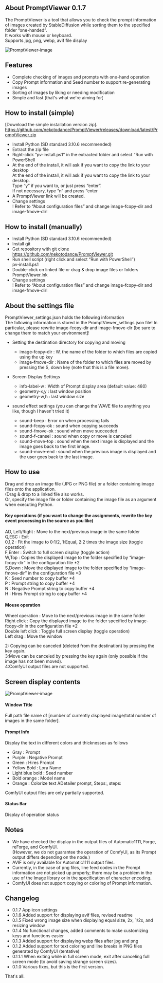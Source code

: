 ## About PromptViewer 0.1.7
The PromptViewer is a tool that allows you to check the prompt information of images created by StableDiffusion while sorting them to the specified folder “one-handed”.  
It works with mouse or keyboard.  
Supports jpg, png, webp, avif file display  

![PromptViewer-image](docs/PromptViewer-image001.jpg)

## Features
- Complete checking of images and prompts with one-hand operation
- Copy Prompt information and Seed number to support re-generating images  
- Sorting of images by liking or needing modification  
- Simple and fast (that's what we're aiming for)  

## How to install (simple)
[Download the simple installation version zip].  
    https://github.com/nekotodance/PromptViewer/releases/download/latest/PromptViewer.zip  

- Install Python (SD standard 3.10.6 recommended)  
- Extract the zip file  
- Right-click “pv-install.ps1” in the extracted folder and select “Run with PowerShell  
- At the end of the install, it will ask if you want to copy the link to your desktop  
At the end of the install, it will ask if you want to copy the link to your desktop.  
Type “y” if you want to, or just press “enter”.  
If not necessary, type “n” and press “enter  
- A PromptViewer link will be created.
- Change settings  
! Refer to “About configuration files” and change image-fcopy-dir and image-fmove-dir!  

## How to install (manually)
- Install Python (SD standard 3.10.6 recommended)  
- Install git  
- Get repository with git clone  
    https://github.com/nekotodance/PromptViewer.git  
- Run shell script (right click and select “Run with PowerShell”)  
    pv-install.ps1  
- Double-click on linked file or drag & drop image files or folders  
    PromptViewer.lnk  
- Change settings  
! Refer to “About configuration files” and change image-fcopy-dir and image-fmove-dir!  

## About the settings file
PromptViewer_settings.json holds the following information  
The following information is stored in the PromptViewer_settings.json file! In particular, please rewrite image-fcopy-dir and image-fmove-dir [be sure to change them to match your environment]!  

- Setting the destination directory for copying and moving
  - image-fcopy-dir : W, the name of the folder to which files are copied using the up key  
  - image-fmove-dir : Name of the folder to which files are moved by pressing the S, down key (note that this is a file move).  
- Screen Display Settings
  - info-label-w : Width of Prompt display area (default value: 480)  
  - geometry-x,y : last window position  
  - geometry-w,h : last window size  

- sound effect settings (you can change the WAVE file to anything you like, though I haven't tried it)  
  - sound-beep : Error on when processing fails  
  - sound-fcopy-ok : sound when copying succeeds  
  - sound-fmove-ok : sound when move succeeded  
  - sound-f-cansel : sound when copy or move is canceled  
  - sound-move-top : sound when the next image is displayed and the image goes back to the first image.  
  - sound-move-end : sound when the previous image is displayed and the user goes back to the last image.  

## How to use
Drag and drop an image file (JPG or PNG file) or a folder containing image files onto the application.  
(Drag & drop to a linked file also works.  
Or, specify the image file or folder containing the image file as an argument when executing Python.  

#### Key operations (if you want to change the assignments, rewrite the key event processing in the source as you like)
AD, Left/Right : Move to the next/previous image in the same folder  
Q,ESC : Exit  
0,1,2 : Fit the image to 0:1/2, 1:Equal, 2:2 times the image size (toggle operation)  
F,Enter : Switch to full screen display (toggle action)  
W,Top : Copies the displayed image to the folder specified by “image-fcopy-dir” in the configuration file *2  
S,Down : Move the displayed image to the folder specified by “image-fmove-dir” in the configuration file *3  
K : Seed number to copy buffer *4  
P : Prompt string to copy buffer *4  
N : Negative Prompt string to copy buffer *4  
H : Hires Prompt string to copy buffer *4  

#### Mouse operation
Wheel operation : Move to the next/previous image in the same folder  
Right click : Copy the displayed image to the folder specified by image-fcopy-dir in the configuration file *2  
Double left click : Toggle full screen display (toggle operation)  
Left drag : Move the window  

2: Copying can be canceled (deleted from the destination) by pressing the key again.  
3:Move can be canceled by pressing the key again (only possible if the image has not been moved).  
4:ComfyUI output files are not supported.  

## Screen display contents
![PromptViewer-image](docs/PromptViewer-image002.jpg)

#### Window Title
Full path file name of [number of currently displayed image/total number of images in the same folder].  

#### Prompt Info
Display the text in different colors and thicknesses as follows
- Gray : Prompt  
- Purple : Negative Prompt  
- Green : Hires Prompt  
- Yellow Bold : Lora Name  
- Light blue bold : Seed number  
- Bold orange : Model name  
- Orange : Colorize text ADetailer prompt, Steps:, steps:  

ComfyUI output files are only partially supported.  

#### Status Bar
Display of operation status

## Notes
- We have checked the display in the output files of Automatic1111, Forge, reForge, and ComfyUI.  
(However, we do not guarantee the operation of ComfyUI, as its Prompt output differs depending on the node.)  
- AVIF is only available for Automatic1111 output files.  
- Currently, in the case of png files, line feed codes in the Prompt information are not picked up properly; there may be a problem in the use of the Image library or in the specification of character encoding.  
- ComfyUI does not support copying or coloring of Prompt information.  

## Changelog
- 0.1.7 App icon settings
- 0.1.6 Added support for displaying avif files, revised readme  
- 0.1.5 Fixed wrong image size when displaying equal size, 2x, 1/2x, and resizing window  
- 0.1.4 No functional changes, added comments to make customizing keys and functions easier  
- 0.1.3 Added support for displaying webp files after jpg and png  
- 0.1.2 Added support for text coloring and line breaks in PNG files generated by ComfyUI (tentative)  
- 0.1.1.1 When exiting while in full screen mode, exit after canceling full screen mode (to avoid saving strange screen sizes).  
- 0.1.0 Various fixes, but this is the first version.  

That's all.
